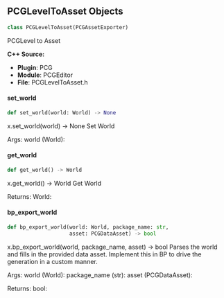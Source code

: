 ## PCGLevelToAsset Objects

```python
class PCGLevelToAsset(PCGAssetExporter)
```

PCGLevel to Asset

**C++ Source:**

- **Plugin**: PCG
- **Module**: PCGEditor
- **File**: PCGLevelToAsset.h

<a id="unreal.PCGLevelToAsset.set_world"></a>

#### set_world

```python
def set_world(world: World) -> None
```

x.set_world(world) -> None
Set World

Args:
    world (World):

<a id="unreal.PCGLevelToAsset.get_world"></a>

#### get_world

```python
def get_world() -> World
```

x.get_world() -> World
Get World

Returns:
    World:

<a id="unreal.PCGLevelToAsset.bp_export_world"></a>

#### bp_export_world

```python
def bp_export_world(world: World, package_name: str,
                    asset: PCGDataAsset) -> bool
```

x.bp_export_world(world, package_name, asset) -> bool
Parses the world and fills in the provided data asset. Implement this in BP to drive the generation in a custom manner.

Args:
    world (World): 
    package_name (str): 
    asset (PCGDataAsset): 

Returns:
    bool:

<a id="unreal.TraceUtilLibrary"></a>
